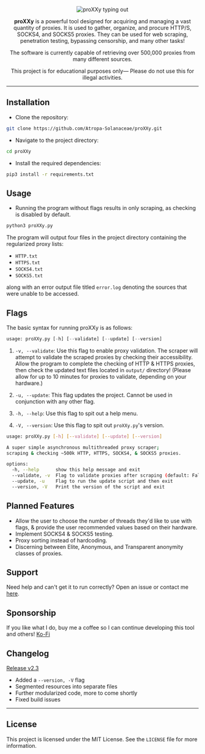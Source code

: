 <a name="readme-top"></a>

<div align="center">
  <p align="center">
    <img src="https://readme-typing-svg.demolab.com?font=Fira+Code&weight=200&size=70&duration=2000&pause=2000&color=946df7&center=true&vCenter=true&width=1000&height=150&lines=<|———|> proXXy <|———|>" alt="proXXy typing out"/>
  </p>
  
  <p align="center">
    <strong>proXXy</strong> is a powerful tool designed for acquiring and managing a vast quantity of proxies. It is used to gather, organize, and procure HTTP/S, SOCKS4, and SOCKS5 proxies. They can be used for web scraping, penetration testing, bypassing censorship, and many other tasks!
  </p>
  
  <p align="center">
    The software is currently capable of retrieving over 500,000 proxies from many different sources.
  </p>
  
  <p align="center">
    This project is for educational purposes only— Please do not use this for illegal activities.
  </p>
</div>

---

## Installation

- Clone the repository:

```bash
git clone https://github.com/Atropa-Solanaceae/proXXy.git
```

- Navigate to the project directory:

```bash
cd proXXy
```

- Install the required dependencies:

```bash
pip3 install -r requirements.txt
```

## Usage

- Running the program without flags results in only scraping, as checking is disabled by default.

```python
python3 proXXy.py
```

The program will output four files in the project directory containing the regularized proxy lists:

- `HTTP.txt`
- `HTTPS.txt`
- `SOCKS4.txt`
- `SOCKS5.txt`

along with an error output file titled `error.log` denoting the sources that were unable to be accessed.
## Flags

The basic syntax for running proXXy is as follows:

```python
usage: proXXy.py [-h] [--validate] [--update] [--version]
```

1. `-v, --validate`: Use this flag to enable proxy validation. The scraper will attempt to validate the scraped proxies by checking their accessibility. Allow the program to complete the checking of HTTP & HTTPS proxies, then check the updated text files located in `output/` directory! (Please allow for up to 10 minutes for proxies to validate, depending on your hardware.)

2. `-u, --update`: This flag updates the project. Cannot be used in conjunction with any other flag.

3. `-h, --help`: Use this flag to spit out a help menu.

4. `-V, --version`: Use this flag to spit out `proXXy.py`'s version.

```bash
usage: proXXy.py [-h] [--validate] [--update] [--version]

A super simple asynchronous multithreaded proxy scraper;
scraping & checking ~500k HTTP, HTTPS, SOCKS4, & SOCKS5 proxies.

options:
  -h, --help      show this help message and exit
  --validate, -v  Flag to validate proxies after scraping (default: False)
  --update, -u    Flag to run the update script and then exit
  --version, -V   Print the version of the script and exit
```

## Planned Features

- Allow the user to choose the number of threads they'd like to use with flags, & provide the user recommended values based on their hardware.
- Implement SOCKS4 & SOCKS5 testing.
- Proxy sorting instead of hardcoding.
- Discerning between Elite, Anonymous, and Transparent anonymity classes of proxies.

## Support

Need help and can't get it to run correctly? Open an issue or contact me [here](https://solanaceae.xyz/).

## Sponsorship

If you like what I do, buy me a coffee so I can continue developing this tool and others!
[Ko-Fi](https://ko-fi.com/solanaceae)

## Changelog

[Release v2.3](https://github.com/Atropa-Solanaceae/proXXy/releases/tag/v2.3)
- Added a `--version, -V` flag
- Segmented resources into separate files
- Further modularized code, more to come shortly
- Fixed build issues

---
## License

This project is licensed under the MIT License. See the `LICENSE` file for more information.
